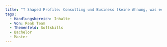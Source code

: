 ```yaml
---
title: "T Shaped Profile: Consulting und Business (keine Ahnung, was es schon gibt)"
tags:
  - Handlungsbereich: Inhalte
  - Von: Reak Team
  - Themenfeld: Softskills
  - Bachelor
  - Master
---
```

